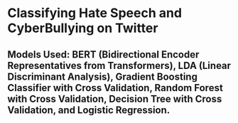 # Classifying Hate Speech and CyberBullying on Twitter

## Models Used: BERT (Bidirectional Encoder Representatives from Transformers), LDA (Linear Discriminant Analysis), Gradient Boosting Classifier with Cross Validation, Random Forest with Cross Validation, Decision Tree with Cross Validation, and Logistic Regression. 

